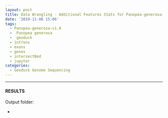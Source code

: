 ```yaml
---
layout: post
title: Data Wrangling - Additional Features Stats for Panopea-generosa-v1.0
date: '2019-11-06 15:06'
tags: 
  - Panopea-generosa-v1.0
  -  Panopea generosa
  -  geoduck
  - introns
  - exons
  - genes
  - intersectBed
  - jupyter
categories: 
  - Geoduck Genome Sequencing
---
```




---

#### RESULTS

Output folder:

- []()

